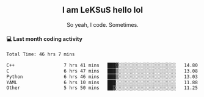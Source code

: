 <h2 align="center">I am LeKSuS hello lol</h2>
<p align="center">So yeah, I code. Sometimes.</p>

#### :computer: Last month coding activity
<!--START_SECTION:waka-->

```txt
Total Time: 46 hrs 7 mins

C++                  7 hrs 41 mins   ███▓░░░░░░░░░░░░░░░░░░░░░   14.80 %
C                    6 hrs 47 mins   ███▒░░░░░░░░░░░░░░░░░░░░░   13.08 %
Python               6 hrs 46 mins   ███▒░░░░░░░░░░░░░░░░░░░░░   13.03 %
YAML                 6 hrs 10 mins   ███░░░░░░░░░░░░░░░░░░░░░░   11.88 %
Other                5 hrs 50 mins   ██▓░░░░░░░░░░░░░░░░░░░░░░   11.25 %
```

<!--END_SECTION:waka-->
